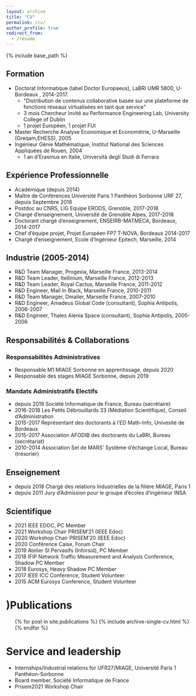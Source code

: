 ```yaml
---
layout: archive
title: "CV"
permalink: /cv/
author_profile: true
redirect_from:
  - /resume
---
```


{% include base_path %}

## Formation
* Doctorat Informatique (label Doctor Europaeus), LaBRI UMR 5800, U-Bordeaux , 2014-2017.
  * "Distribution de contenus collaborative basée sur une plateforme de fonctions réseaux virtualisées en tant que service"
  * 3 mois Chercheur Invité au Performance Engineering Lab, University College of Dublin
  * 1 projet Européen, 1 projet FUI
* Master Recherche Analyse Economique et Econométrie, U-Marseille (Greqam,EHESS), 2005
* Ingénieur Génie Mathématique, Institut National des Sciences Appliquées de Rouen, 2004
  * 1 an d’Erasmus en Italie, Università degli Studi di Ferrara

## Expérience Professionnelle
* Académique (depuis 2014)
* Maître de Conférences Université Paris 1 Panthéon Sorbonne URF 27, depuis Septembre 2018
* Postdoc au CNRS, LIG Equipe ERODS, Grenoble, 2017-2018
* Chargé d’enseignement, Université de Grenoble Alpes, 2017-2018
* Doctorant chargé d’enseignement, ENSEIRB-MATMECA, Bordeaux, 2014-2017
* Chef d’équipe projet, Projet Européen FP7 T-NOVA, Bordeaux 2014-2017
* Chargé d’enseignement, Ecole d’Ingénieur Epitech, Marseille, 2014

## Industrie (2005-2014)
* R&D Team Manager, Progexia, Marseille France, 2013-2014
* R&D Team Leader, Itellinium, Marseille France, 2012-2013
* R&D Team Leader, Royal Cactus, Marseille France, 2011-2012
* R&D Engineer, Mail In Black, Marseille France, 2010-2011
* R&D Team Manager, Dmailer, Marseille France, 2007-2010
* R&D Engineer, Amadeus Global Code (consultant), Sophia Antipolis, 2006-2007
* R&D Engineer, Thales Alenia Space (consultant), Sophia Antipolis, 2005-2006

## Responsabilités & Collaborations

### Responsabilités Administratives

* Responsable M1 MIAGE Sorbonne en apprentissage, depuis 2020
* Responsable des stages MIAGE Sorbonne, depuis 2019

### Mandats Administratifs Electifs

* depuis 2019 Société Informatique de France, Bureau (secrétaire)
* 2016-2018 Les Petits Débrouillards 33 (Médiation Scientifique), Conseil d’Administration
* 2015-2017 Représentant des doctorants à l’ED Math-Info, Univesité de Bordeaux
* 2015-2017 Association AFODIB des doctorants du LaBRI, Bureau (secrétariat)
* 2010-2014 Association Sel de MARS’ Système d’échange Local, Bureau (trésorier)

## Enseignement

* depuis 2018 Chargé des relations Industrielles de la filière MIAGE, Paris 1
* depuis 2011 Jury d’Admission pour le groupe d’écoles d’ingénieur INSA

## Scientifique

* 2021 IEEE EDOC, PC Member
* 2021 Workshop Chair PRISEM’21 (IEEE Edoc)
* 2020 Workshop Chair PRISEM’20 (IEEE Edoc)
* 2020 Conférence Caise, Forum Chair
* 2019 Atelier SI Pervasifs (Inforsid), PC Member
* 2018 IFIP Network Traffic Measurement and Analysis Conference, Shadow PC Member
* 2018 Eurosys, Heavy Shadow PC Member
* 2017 IEEE ICC Conference, Student Volunteer
* 2015 ACM Eurosys Conference, Student Volunteer

)Publications
======
  <ul>{% for post in site.publications %}
    {% include archive-single-cv.html %}
  {% endfor %}</ul>
  

<!---  
Teaching
======
  <ul>{% for post in site.teaching %}
    {% include archive-single-cv.html %}
  {% endfor %}</ul>
--->
  
Service and leadership
======

* Internships/Industrial relations for UFR27/MIAGE, Université Paris 1 Panthéon-Sorbonne
* Board member, Société Informatique de France
* Prisem2021 Workshop Chair
